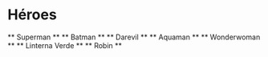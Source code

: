 # Héroes

** Superman **
** Batman **
** Darevil **
** Aquaman **
** Wonderwoman **
** Linterna Verde **
** Robin **
